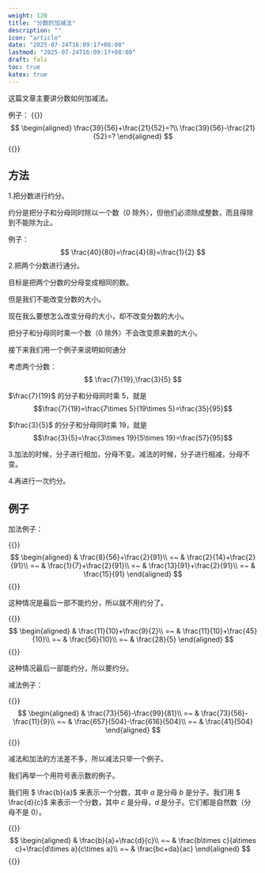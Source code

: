 ```yaml
---
weight: 120
title: "分数的加减法"
description: ""
icon: "article"
date: "2025-07-24T16:09:17+08:00"
lastmod: "2025-07-24T16:09:17+08:00"
draft: fals
toc: true
katex: true
---
```


这篇文章主要讲分数如何加减法。

例子：
{{<katex>}}
$$
\begin{aligned}
\frac{39}{56}+\frac{21}{52}=?\\
\frac{39}{56}-\frac{21}{52}=?
\end{aligned}
$$
{{</katex>}}

## 方法

1.把分数进行约分。

约分是把分子和分母同时除以一个数（$0$ 除外），但他们必须除成整数，而且得除到不能除为止。

例子：
$$
\frac{40}{80}=\frac{4}{8}=\frac{1}{2}
$$
2.把两个分数进行通分。

目标是把两个分数的分母变成相同的数。

但是我们不能改变分数的大小。

现在我么要想怎么改变分母的大小，却不改变分数的大小。

把分子和分母同时乘一个数（$0$ 除外）不会改变原来数的大小。

接下来我们用一个例子来说明如何通分

考虑两个分数：
$$
\frac{7}{19},\frac{3}{5}
$$

$\frac{7}{19}$ 的分子和分母同时乘 $5$，就是 
$$\frac{7}{19}=\frac{7\times 5}{19\times 5}=\frac{35}{95}$$

$\frac{3}{5}$ 的分子和分母同时乘 $19$，就是 
$$\frac{3}{5}=\frac{3\times 19}{5\times 19}=\frac{57}{95}$$

3.加法的时候，分子进行相加，分母不变。减法的时候，分子进行相减，分母不变。

4.再进行一次约分。

## 例子

加法例子：

{{<katex>}}
$$
\begin{aligned}
& \frac{8}{56}+\frac{2}{91}\\
=~ & \frac{2}{14}+\frac{2}{91}\\
=~ & \frac{1}{7}+\frac{2}{91}\\
=~ & \frac{13}{91}+\frac{2}{91}\\
=~ & \frac{15}{91}
\end{aligned}
$$
{{</katex>}}

这种情况是最后一部不能约分，所以就不用约分了。

{{<katex>}}
$$
\begin{aligned}
& \frac{11}{10}+\frac{9}{2}\\
=~ & \frac{11}{10}+\frac{45}{10}\\
=~ & \frac{56}{10}\\
=~ & \frac{28}{5}
\end{aligned}
$$
{{</katex>}}

这种情况最后一部能约分，所以要约分。

减法例子：

{{<katex>}}
$$
\begin{aligned}
& \frac{73}{56}-\frac{99}{81}\\
=~ & \frac{73}{56}-\frac{11}{9}\\
=~ & \frac{657}{504}-\frac{616}{504}\\
=~ & \frac{41}{504}
\end{aligned}
$$
{{</katex>}}

减法和加法的方法差不多，所以减法只举一个例子。

我们再举一个用符号表示数的例子。

我们用 $ \frac{b}{a}$ 来表示一个分数，其中 $a$ 是分母 $b$ 是分子。我们用 $ \frac{d}{c}$ 来表示一个分数，其中 $c$ 是分母，$d$ 是分子。它们都是自然数（分母不是 $0$）。

{{<katex>}}
$$
\begin{aligned}
& \frac{b}{a}+\frac{d}{c}\\
=~ & \frac{b\times c}{a\times c}+\frac{d\times a}{c\times a}\\
=~ & \frac{bc+da}{ac}
\end{aligned}
$$
{{</katex>}}



